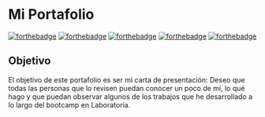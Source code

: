 # Mi Portafolio

[![forthebadge](http://forthebadge.com/images/badges/built-by-developers.svg)](http://forthebadge.com)
[![forthebadge](http://forthebadge.com/images/badges/built-with-love.svg)](http://forthebadge.com)
[![forthebadge](http://forthebadge.com/images/badges/built-with-swag.svg)](http://forthebadge.com)
[![forthebadge](http://forthebadge.com/images/badges/for-you.svg)](http://forthebadge.com)
[![forthebadge](http://forthebadge.com/images/badges/check-it-out.svg)](http://forthebadge.com)

## Objetivo

El objetivo de este portafolio es ser mi carta de presentación: Deseo que todas las personas que lo revisen puedan conocer un poco de mí, lo qué hago y que puedan observar algunos de los trabajos que he desarrollado a lo largo del bootcamp en Laboratoria.